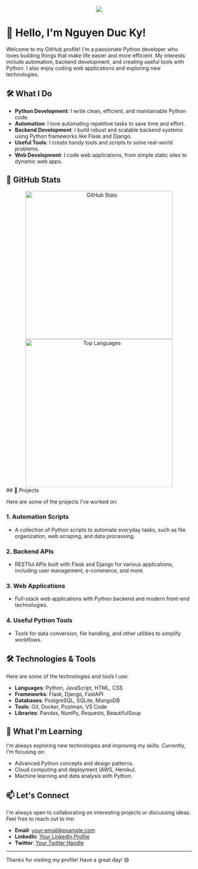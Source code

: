 
<div align="center">
  <img src="https://access-counter.vercel.app/api/counter?name=canhsat-tinhiu&theme=006&length=7" />
</div>

# 👋 Hello, I'm Nguyen Duc Ky!

Welcome to my GitHub profile! I'm a passionate Python developer who loves building things that make life easier and more efficient. My interests include automation, backend development, and creating useful tools with Python. I also enjoy coding web applications and exploring new technologies.

## 🛠️ What I Do

- **Python Development**: I write clean, efficient, and maintainable Python code.
- **Automation**: I love automating repetitive tasks to save time and effort.
- **Backend Development**: I build robust and scalable backend systems using Python frameworks like Flask and Django.
- **Useful Tools**: I create handy tools and scripts to solve real-world problems.
- **Web Development**: I code web applications, from simple static sites to dynamic web apps.

## 🎯 GitHub Stats
<div align="center">
  <img src="https://github-readme-stats.vercel.app/api?username=canhsat-tinhiu&show_icons=true&theme=light" alt="GitHub Stats" width="400" height="400" />
  <img src="https://github-readme-stats.vercel.app/api/top-langs/?username=canhsat-tinhiu&layout=compact&theme=light" alt="Top Languages" width="400" height="400" />
</div>
## 🚀 Projects

Here are some of the projects I've worked on:

### 1. **Automation Scripts**
   - A collection of Python scripts to automate everyday tasks, such as file organization, web scraping, and data processing.

### 2. **Backend APIs**
   - RESTful APIs built with Flask and Django for various applications, including user management, e-commerce, and more.

### 3. **Web Applications**
   - Full-stack web applications with Python backend and modern front-end technologies.

### 4. **Useful Python Tools**
   - Tools for data conversion, file handling, and other utilities to simplify workflows.

## 🛠️ Technologies & Tools

Here are some of the technologies and tools I use:

- **Languages**: Python, JavaScript, HTML, CSS
- **Frameworks**: Flask, Django, FastAPI
- **Databases**: PostgreSQL, SQLite, MongoDB
- **Tools**: Git, Docker, Postman, VS Code
- **Libraries**: Pandas, NumPy, Requests, BeautifulSoup

## 🌱 What I'm Learning

I'm always exploring new technologies and improving my skills. Currently, I'm focusing on:
- Advanced Python concepts and design patterns.
- Cloud computing and deployment (AWS, Heroku).
- Machine learning and data analysis with Python.

## 📫 Let's Connect

I'm always open to collaborating on interesting projects or discussing ideas. Feel free to reach out to me:

- **Email**: your-email@example.com
- **LinkedIn**: [Your LinkedIn Profile](#)
- **Twitter**: [Your Twitter Handle](#)


---

Thanks for visiting my profile! Have a great day! 😄
